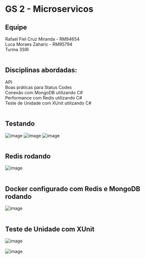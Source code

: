 # GS 2 - Microservicos
## Equipe
Rafael Fiel Cruz Miranda - RM94654
</br>
Luca Moraes Zaharic - RM95794
</br>
Turma 3SIR
</br>
</br>

## Disciplinas abordadas:
API
</br>
Boas práticas para Status Codes
</br>
Conexão com MongoDB utilizando C#
</br>
Performance com Redis utilizando C#
</br>
Teste de Unidade com XUnit utilizando C#
</br>
</br>

## Testando
![image](https://github.com/user-attachments/assets/cdd2a2b1-f2dd-4e32-895d-f0cc4e755410)
![image](https://github.com/user-attachments/assets/a15d500b-492d-413c-a6d6-7a1e40772343)
![image](https://github.com/user-attachments/assets/bebc1ea0-d31b-4a9e-a9a5-718c0005a2e2)
</br>
</br>

## Redis rodando
![image](https://github.com/user-attachments/assets/3fb5e3a0-5df7-4dda-a98c-a116e8adef66)
</br>
</br>

## Docker configurado com Redis e MongoDB rodando
![image](https://github.com/user-attachments/assets/f809b2c4-68cd-463b-8ecf-6b1e90643963)
</br>
</br>

## Teste de Unidade com XUnit
![image](https://github.com/user-attachments/assets/2f64eae9-6ed8-44e3-9073-1eb0986b1289)
</br>
</br>
![image](https://github.com/user-attachments/assets/a51c123b-9c5d-448e-9962-a51e97a36e79)

 



